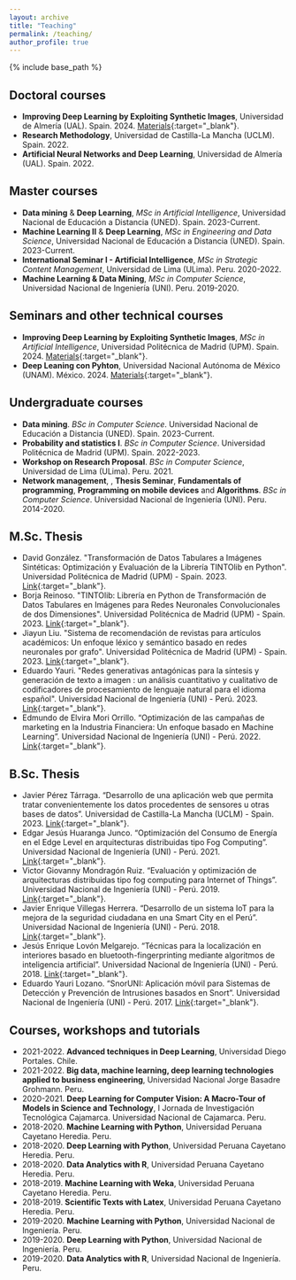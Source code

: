 ```yaml
---
layout: archive
title: "Teaching"
permalink: /teaching/
author_profile: true
---
```


{% include base_path %}

## Doctoral courses
- **Improving Deep Learning by Exploiting Synthetic Images**, Universidad de Almería (UAL). Spain. 2024. [Materials](https://github.com/oeg-upm/TINTOlib-Crash_Course){:target="_blank"}. 
- **Research Methodology**, Universidad de Castilla-La Mancha (UCLM). Spain. 2022.
- **Artificial Neural Networks and Deep Learning**, Universidad de Almería (UAL). Spain. 2022.

## Master courses
- **Data mining** & **Deep Learning**, *MSc in Artificial Intelligence*, Universidad Nacional de Educación a Distancia (UNED). Spain. 2023-Current.
- **Machine Learning II** & **Deep Learning**, *MSc in Engineering and Data Science*, Universidad Nacional de Educación a Distancia (UNED). Spain. 2023-Current. 
- **International Seminar I - Artificial Intelligence**, *MSc in Strategic Content Management*, Universidad de Lima (ULima). Peru. 2020-2022. 
- **Machine Learning & Data Mining**, *MSc in Computer Science*, Universidad Nacional de Ingeniería (UNI). Peru. 2019-2020. 

## Seminars and other technical courses
- **Improving Deep Learning by Exploiting Synthetic Images**, *MSc in Artificial Intelligence*, Universidad Politécnica de Madrid (UPM). Spain. 2024. [Materials](https://github.com/manwestc/UPM-MUIA){:target="_blank"}.
- **Deep Leaning con Pyhton**, Universidad Nacional Autónoma de México (UNAM). México. 2024. [Materials](https://github.com/manwestc/UNAM-Curso-ML-y-DL){:target="_blank"}.

## Undergraduate courses
- **Data mining**. *BSc in Computer Science*. Universidad Nacional de Educación a Distancia (UNED). Spain. 2023-Current. 
- **Probability and statistics I**. *BSc in Computer Science*. Universidad Politécnica de Madrid (UPM). Spain. 2022-2023. 
- **Workshop on Research Proposal**. *BSc in Computer Science*, Universidad de Lima (ULima). Peru. 2021. 
- **Network management**, , **Thesis Seminar**, **Fundamentals of programming**, **Programming on mobile devices** and **Algorithms**. *BSc in Computer Science*. Universidad Nacional de Ingeniería (UNI). Peru. 2014-2020.

## M.Sc. Thesis
- David González. "Transformación de Datos Tabulares a Imágenes Sintéticas: Optimización y Evaluación de la Librería TINTOlib en Python". Universidad Politécnica de Madrid (UPM) - Spain. 2023. [Link](https://oa.upm.es/82830/){:target="_blank"}. 
- Borja Reinoso. "TINTOlib: Librería en Python de Transformación de Datos Tabulares en Imágenes para Redes Neuronales Convolucionales de dos Dimensiones". Universidad Politécnica de Madrid (UPM) - Spain. 2023. [Link](https://oa.upm.es/75351/){:target="_blank"}. 
- Jiayun Liu. "Sistema de recomendación de revistas para artículos académicos: Un enfoque léxico y semántico basado en redes neuronales por grafo". Universidad Politécnica de Madrid (UPM) - Spain. 2023. [Link](https://oa.upm.es/75794/){:target="_blank"}. 
- Eduardo Yauri. "Redes generativas antagónicas para la síntesis y generación de texto a imagen : un análisis cuantitativo y cualitativo de codificadores de procesamiento de lenguaje natural para el idioma español". Universidad Nacional de Ingeniería (UNI) - Perú. 2023. [Link](http://hdl.handle.net/20.500.14076/26927){:target="_blank"}. 
- Edmundo de Elvira Mori Orrillo. “Optimización de las campañas de marketing en la Industria Financiera: Un enfoque basado en Machine Learning”. Universidad Nacional de Ingeniería (UNI) - Perú. 2022. [Link](http://hdl.handle.net/20.500.14076/26917){:target="_blank"}. 

## B.Sc. Thesis
- Javier Pérez Tárraga. “Desarrollo de una aplicación web que permita tratar convenientemente los datos procedentes de sensores u otras bases de datos”. Universidad de Castilla-La Mancha (UCLM) - Spain. 2023. [Link](){:target="_blank"}.
- Edgar Jesús Huaranga Junco. “Optimización del Consumo de Energía en el Edge Level en arquitecturas distribuidas tipo Fog Computing”. Universidad Nacional de Ingeniería (UNI) - Perú. 2021. [Link](http://hdl.handle.net/20.500.14076/22835){:target="_blank"}. 
- Victor Giovanny Mondragón Ruiz. “Evaluación y optimización de arquitecturas distribuidas tipo fog computing para Internet of Things”. Universidad Nacional de Ingeniería (UNI) - Perú. 2019. [Link](http://hdl.handle.net/20.500.14076/18948){:target="_blank"}.
- Javier Enrique Villegas Herrera. “Desarrollo de un sistema IoT para la mejora de la seguridad ciudadana en una Smart City en el Perú”. Universidad Nacional de Ingeniería (UNI) - Perú. 2018. [Link](http://hdl.handle.net/20.500.14076/18443){:target="_blank"}. 
- Jesús Enrique Lovón Melgarejo. “Técnicas para la localización en interiores basado en bluetooth-fingerprinting mediante algoritmos de inteligencia artificial”. Universidad Nacional de Ingeniería (UNI) - Perú. 2018. [Link](http://hdl.handle.net/20.500.14076/15999){:target="_blank"}.
- Eduardo Yauri Lozano. “SnorUNI: Aplicación móvil para Sistemas de Detección y Prevención de Intrusiones basados en Snort”. Universidad Nacional de Ingeniería (UNI) - Perú. 2017. [Link](http://hdl.handle.net/20.500.14076/5651){:target="_blank"}.

## Courses, workshops and tutorials
- 2021-2022. **Advanced techniques in Deep Learning**, Universidad Diego Portales. Chile.
- 2021-2022. **Big data, machine learning, deep learning technologies applied to business engineering**, Universidad Nacional Jorge Basadre Grohmann. Peru.
- 2020-2021. **Deep Learning for Computer Vision: A Macro-Tour of Models in Science and Technology**, I Jornada de Investigación Tecnológica Cajamarca. Universidad Nacional de Cajamarca. Peru.
- 2018-2020. **Machine Learning with Python**, Universidad Peruana Cayetano Heredia. Peru.
- 2018-2020. **Deep Learning with Python**, Universidad Peruana Cayetano Heredia. Peru.
- 2018-2020. **Data Analytics with R**, Universidad Peruana Cayetano Heredia. Peru.
- 2018-2019. **Machine Learning with Weka**, Universidad Peruana Cayetano Heredia. Peru.
- 2018-2019. **Scientific Texts with Latex**, Universidad Peruana Cayetano Heredia. Peru.
- 2019-2020. **Machine Learning with Python**, Universidad Nacional de Ingeniería. Peru.
- 2019-2020. **Deep Learning with Python**, Universidad Nacional de Ingeniería. Peru.
- 2019-2020. **Data Analytics with R**, Universidad Nacional de Ingeniería. Peru.
